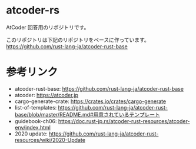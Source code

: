 # atcoder-rs

AtCoder 回答用のリポジトリです。

このリポジトリは下記のリポジトリをベースに作っています。
https://github.com/rust-lang-ja/atcoder-rust-base

# 参考リンク

- atcoder-rust-base: https://github.com/rust-lang-ja/atcoder-rust-base
- atcoder: https://atcoder.jp
- cargo-generate-crate: https://crates.io/crates/cargo-generate
- list-of-templates: https://github.com/rust-lang-ja/atcoder-rust-base/blob/master/README.md#用意されているテンプレート
- guidebook-ch06: https://doc.rust-jp.rs/atcoder-rust-resources/atcoder-env/index.html
- 2020 update: https://github.com/rust-lang-ja/atcoder-rust-resources/wiki/2020-Update
